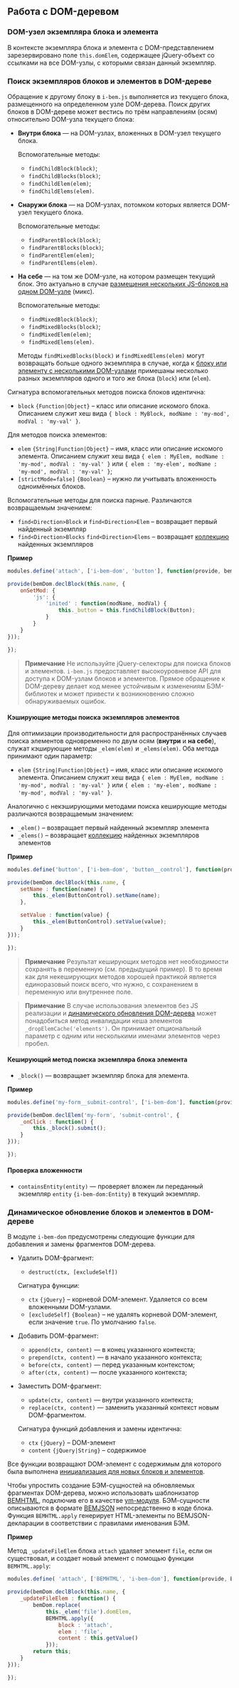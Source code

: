 ## Работа с DOM-деревом

### DOM-узел экземпляра блока и элемента

В контексте экземпляра блока и элемента с DOM-представлением зарезервировано поле `this.domElem`, содержащее jQuery-объект со ссылками на все DOM-узлы, с которыми связан данный экземпляр.

### Поиск экземпляров блоков и элементов в DOM-дереве

Обращение к другому блоку в `i-bem.js` выполняется из текущего блока, размещенного на определенном узле DOM-дерева. Поиск других блоков в DOM-дереве может вестись по трём направлениям (осям) относительно DOM-узла текущего блока:

* **Внутри блока** — на DOM-узлах, вложенных в DOM-узел текущего блока.

  Вспомогательные методы:

  * `findChildBlock(block)`;
  * `findChildBlocks(block)`;
  * `findChildElem(elem)`;
  * `findChildElems(elem)`.


* **Снаружи блока** — на DOM-узлах, потомком которых является DOM-узел текущего блока.

  Вспомогательные методы:

  * `findParentBlock(block)`;
  * `findParentBlocks(block)`;
  * `findParentElem(elem)`;
  * `findParentElems(elem)`.


* **На себе** — на том же DOM-узле, на котором размещен текущий блок. Это актуально в случае [размещения нескольких JS-блоков на одном DOM-узле](./i-bem-js-html-binding.ru.md#Один-html-элемент--несколько-js-блоков) (микс).

  Вспомогательные методы:

  * `findMixedBlock(block)`;
  * `findMixedBlocks(block)`;
  * `findMixedElem(elem)`;
  * `findMixedElems(elem)`.

  Методы `findMixedBlocks(block)` и `findMixedElems(elem)` могут возвращать больше одного экземпляра в случае, когда к [блоку или элементу с несколькими DOM-узлами](./i-bem-js-html-binding.ru.md#Один-js-блок-на-нескольких-html-элементах) примешаны несколько разных экземпляров одного и того же блока (`block`) или (`elem`).

Сигнатура вспомогательных методов поиска блоков идентична:

* `block` `{Function|Object}` – класс или описание искомого блока. Описанием служит хеш вида `{ block : MyBlock, modName : 'my-mod', modVal : 'my-val' }`.

Для методов поиска элементов:

* `elem` `{String|Function|Object}` – имя, класс или описание искомого элемента. Описанием служит хеш вида `{ elem : MyElem, modName : 'my-mod', modVal : 'my-val' }` или `{ elem : 'my-elem', modName : 'my-mod', modVal : 'my-val' }`;
* `[strictMode=false]` `{Boolean}` – нужно ли учитывать вложенность одноимённых блоков.

Вспомогательные методы для поиска парные. Различаются возвращаемым значением:

* `find<Direction>Block` и `find<Direction>Elem` – возвращает первый найденный экземпляр
* `find<Direction>Blocks` `find<Direction>Elems` – возвращает [коллекцию](./i-bem-js-collections.ru.md) найденных экземпляров

**Пример**

```js
modules.define('attach', ['i-bem-dom', 'button'], function(provide, bemDom, Button) {

provide(bemDom.declBlock(this.name, {
    onSetMod: {
        'js': {
            'inited' : function(modName, modVal) {
                this._button = this.findChildBlock(Button);
            }
        }
    }
}));

});
```

> **Примечание** Не используйте jQuery-селекторы для поиска блоков и элементов. `i-bem.js` предоставляет высокоуровневое API для доступа к DOM-узлам блоков и элементов. Прямое обращение к DOM-дереву делает код менее устойчивым к изменениям БЭМ-библиотек и может привести к возникновению сложно обнаруживаемых ошибок.

#### Кэширующие методы поиска экземпляров элементов

Для оптимизации производительности для распространённых случаев поиска элементов одновременно по двум осям (**внутри** и **на себе**), служат кэширующие методы `_elem(elem)` и `_elems(elem)`. Оба метода принимают один параметр:

* `elem` `{String|Function|Object}` – имя, класс или описание искомого элемента. Описанием служит хеш вида `{ elem : MyElem, modName : 'my-mod', modVal : 'my-val' }` или `{ elem : 'my-elem', modName : 'my-mod', modVal : 'my-val' }`.

Аналогично с некэширующими методами поиска кеширующие методы различаются возвращаемым значением:

* `_elem()` – возвращает первый найденный экземпляр элемента
* `_elems()` – возвращает [коллекцию](./i-bem-js-collections.ru.md) найденных экземпляров элементов

**Пример**

```js
modules.define('button', ['i-bem-dom', 'button__control'], function(provide, bemDom, ButtonControl) {

provide(bemDom.declBlock(this.name, {
    setName : function(name) {
        this._elem(ButtonControl).setName(name);
    },

    setValue : function(value) {
        this._elem(ButtonControl).setValue(value);
    }
}));

});
```

> **Примечание** Результат кеширующих методов нет необходимости сохранять в переменную (см. предыдущий пример). В то время как для некеширующих методов хорошей практикой является единоразовый поиск всего, что нужно, с сохранением в переменную или внутреннее поле.

> **Примечание** В случае использования элементов без JS реализации и [динамического обновления DOM-дерева](#Динамическое-обновление-блоков-и-элементов-в-dom-дереве) может понадобиться метод инвалидации кеша элементов `_dropElemCache('elements')`.
Он принимает опциональный параметр с одним или несколькими именами элементов через пробел.

#### Кеширующий метод поиска экземпляра блока элемента

* `_block()` — возвращает экземпляр блока для элемента.

**Пример**

```js
modules.define('my-form__submit-control', ['i-bem-dom'], function(provide, bemDom) {

provide(bemDom.declElem('my-form', 'submit-control', {
    _onClick : function() {
        this._block().submit();
    }
}));

});
```

#### Проверка вложенности

* `containsEntity(entity)` — проверяет вложен ли переданный экземпляр `entity` `{i-bem-dom:Entity}` в текущий экземпляр.

### Динамическое обновление блоков и элементов в DOM-дереве

В модуле `i-bem-dom` предусмотрены следующие функции для добавления и замены фрагментов DOM-дерева.

* Удалить DOM-фрагмент:

  * `destruct(ctx, [excludeSelf])`

  Сигнатура функции:

  * `ctx` `{jQuery}` – корневой DOM-элемент. Удаляется со всем вложенными DOM-узлами.
  * `[excludeSelf]` `{Boolean}` – не удалять корневой DOM-элемент, если значение `true`. По умолчанию `false`.

* Добавить DOM-фрагмент:

  * `append(ctx, content)` —  в конец указанного контекста;
  * `prepend(ctx, content)` — в начало указанного контекста;
  * `before(ctx, content)` — перед указанным контекстом;
  * `after(ctx, content)` — после указанного контекста;

* Заместить DOM-фрагмент:

  * `update(ctx, content)` —  внутри указанного контекста;
  * `replace(ctx, content)` — заменить указанный контекст новым DOM-фрагментом.

  Сигнатура функций добавления и замены идентична:

  * `ctx` `{jQuery}` – DOM-элемент
  * `content` `{jQuery|String}` – содержимое

Все функции возвращают DOM-элемент с содержимым для которого была выполнена [инициализация для новых блоков и элементов](./i-bem-js-init.ru.md#Инициализация-блоков-и-элементов-на-фрагменте-dom-дерева).

Чтобы упростить создание БЭМ-сущностей на обновляемых фрагментах DOM-дерева, можно использовать шаблонизатор [BEMHTML](https://ru.bem.info/platform/bem-xjst/), подключив его в качестве [ym-модуля](https://github.com/ymaps/modules). БЭМ-сущности описываются в формате [BEMJSON](https://ru.bem.info/platform/bemjson/) непосредственно в коде блока. Функция `BEMHTML.apply` генерирует HTML-элементы по BEMJSON-декларации в соответствии с правилами именования БЭМ.

**Пример**

Метод `_updateFileElem` блока `attach` удаляет элемент `file`, если он существовал, и создает новый элемент с помощью функции `BEMHTML.apply`:

```js
modules.define( 'attach', ['BEMHTML', 'i-bem-dom'], function(provide, BEMHTML, bemDom) {

provide(bemDom.declBlock(this.name, {
    _updateFileElem : function() {
        bemDom.replace(
            this._elem('file').domElem,
            BEMHTML.apply({
                block : 'attach',
                elem : 'file',
                content : this.getValue()
            }));
        return this;
    }
}));

});
```
